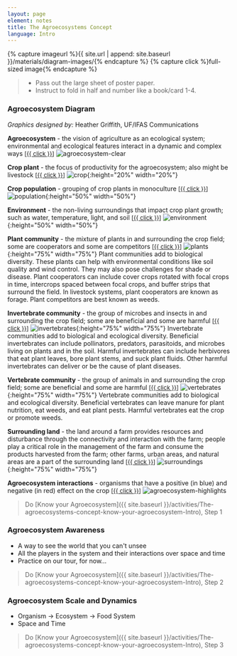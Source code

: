 ```yaml
---
layout: page
element: notes
title: The Agroecosystems Concept
language: Intro
---
```


{% capture imageurl %}{{ site.url | append: site.baseurl }}/materials/diagram-images/{% endcapture %}
{% capture click %}full-sized image{% endcapture %}

> - Pass out the large sheet of poster paper.
> - Instruct to fold in half and number like a book/card 1-4.

### Agroecosystem Diagram
_Graphics designed by:_ Heather Griffith, UF/IFAS Communications

**Agroecosystem** - the vision of agriculture as an ecological system;
environmental and ecological features interact in a dynamic and complex ways <font size="-1">[<a href="{{ imageurl }}agroecosystem-highlights.png">{{ click }}</a>]</font>
![agroecosystem-clear](diagram-images/agroecosystem-clear.png)

**Crop plant** - the focus of productivity for the agroecosystem; also might be
livestock <font size="-1">[<a href="{{ imageurl }}single-tomato-plant.png">{{ click }}</a>]</font>
![crop](diagram-images/single-tomato-plant.png){:height="20%" width="20%"}

**Crop population** - grouping of crop plants in monoculture <font size="-1">[<a href="{{ imageurl }}tomatoes.png">{{ click }}</a>]</font>
![population](diagram-images/tomatoes.png){:height="50%" width="50%"}

**Environment** - the non-living surroundings that impact crop plant growth;
such as water, temperature, light, and soil <font size="-1">[<a href="{{ imageurl }}environment.png">{{ click }}</a>]</font>
![environment](diagram-images/environment.png){:height="50%" width="50%"}

**Plant community** - the mixture of plants in and surrounding the crop field;
some are cooperators and some are competitors <font size="-1">[<a href="{{ imageurl }}plants.png">{{ click }}</a>]</font>
![plants](diagram-images/plants.png){:height="75%" width="75%"}
Plant communities add to biological diversity. These plants can help with
environmental conditions like soil quality and wind control. They may also pose
challenges for shade or disease. Plant cooperators can include cover crops
rotated with focal crops in time, intercrops spaced between focal crops, and
buffer strips that surround the field. In livestock systems, plant cooperators
are known as forage. Plant competitors are best known as weeds.

**Invertebrate community** - the group of microbes and insects in and
surrounding the crop field; some are beneficial and some are harmful <font size="-1">[<a href="{{ imageurl }}invertebrates.png">{{ click }}</a>]</font>
![invertebrates](diagram-images/invertebrates.png){:height="75%" width="75%"}
Invertebrate communities add to biological and ecological diversity.
Beneficial invertebrates can include pollinators, predators, parasitoids, and
microbes living on plants and in the soil. Harmful invertebrates can include
herbivores that eat plant leaves, bore plant stems, and suck plant fluids.
Other harmful invertebrates can deliver or be the cause of plant diseases.

**Vertebrate community** - the group of animals in and surrounding the crop
field; some are beneficial and some are harmful <font size="-1">[<a href="{{ imageurl }}invertebrates.png">{{ click }}</a>]</font>
![vertebrates](diagram-images/vertebrates.png){:height="75%" width="75%"}
Vertebrate communities add to biological and ecological diversity.
Beneficial vertebrates can leave manure for plant nutrition, eat weeds, and eat
plant pests. Harmful vertebrates eat the crop or promote weeds.

**Surrounding land** - the land around a farm provides resources and disturbance
through the connectivity and interaction with the farm; people play a critical
role in the management of the farm and consume the products harvested from the
farm; other farms, urban areas, and natural areas are a part of the surrounding
land <font size="-1">[<a href="{{ imageurl }}surroundings.png">{{ click }}</a>]</font>
![surroundings](diagram-images/surroundings.png){:height="75%" width="75%"}

**Agroecosystem interactions** - organisms that have a positive (in blue) and
negative (in red) effect on the crop <font size="-1">[<a href="{{ imageurl }}agroecosystem-highlights.png">{{ click }}</a>]</font>
![agroecosystem-highlights](diagram-images/agroecosystem-highlights.png)

> Do [Know your Agroecosystem]({{ site.baseurl }}/activities/The-agroecosystems-concept-know-your-agroecosystem-Intro), Step 1

### Agroecosystem Awareness

- A way to see the world that you can't unsee
- All the players in the system and their interactions over space and time
- Practice on our tour, for now...

> Do [Know your Agroecosystem]({{ site.baseurl }}/activities/The-agroecosystems-concept-know-your-agroecosystem-Intro), Step 2

### Agroecosystem Scale and Dynamics

- Organism -> Ecosystem -> Food System
- Space and Time

> Do [Know your Agroecosystem]({{ site.baseurl }}/activities/The-agroecosystems-concept-know-your-agroecosystem-Intro), Step 3
